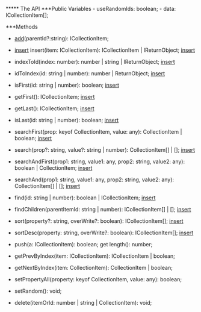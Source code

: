 
*****    The API
    ***Public Variables
        - useRandomIds: boolean;
        - data: ICollectionItem[];

***Methods

- <a href="./add.md">add</a>(parentId?:string): ICollectionItem;

- <a href="./insert.md">insert</a> insert(item: ICollectionItem): ICollectionItem | IReturnObject; 
  <a href="./insert.md">insert</a>
- indexToId(index: number): number | string | IReturnObject;
  <a href="./insert.md">insert</a>
- idToIndex(id: string | number): number | ReturnObject;
  <a href="./insert.md">insert</a>
- isFirst(id: string | number): boolean;
  <a href="./insert.md">insert</a>
- getFirst(): ICollectionItem;
  <a href="./insert.md">insert</a>
- getLast(): ICollectionItem;
  <a href="./insert.md">insert</a>
- isLast(id: string | number): boolean;
  <a href="./insert.md">insert</a>
- searchFirst(prop: keyof CollectionItem, value: any): CollectionItem | boolean;
  <a href="./insert.md">insert</a>
- search(prop?: string, value?: string | number): CollectionItem[] | [];
  <a href="./insert.md">insert</a>
- searchAndFirst(prop1: string, value1: any, prop2: string, value2: any): boolean | CollectionItem;
  <a href="./insert.md">insert</a>
- searchAnd(prop1: string, value1: any, prop2: string, value2: any): CollectionItem[] | [];
  <a href="./insert.md">insert</a>
- find(id: string | number): boolean | ICollectionItem;
  <a href="./insert.md">insert</a>
- findChildren(parentItemId: string | number): ICollectionItem[] | [];
  <a href="./insert.md">insert</a>
- sort(property?: string, overWrite?: boolean): ICollectionItem[];
  <a href="./insert.md">insert</a>
- sortDesc(property: string, overWrite?: boolean): ICollectionItem[];
  <a href="./insert.md">insert</a>

- push(a: ICollectionItem): boolean;
get length(): number;

- getPrevByIndex(item: ICollectionItem): ICollectionItem | boolean;
- getNextByIndex(item: CollectionItem): CollectionItem | boolean;
- setPropertyAll(property: keyof CollectionItem, value: any): boolean;
- setRandom(): void;

- delete(itemOrId: number | string | CollectionItem): void;

</ol>

</body>
</html>